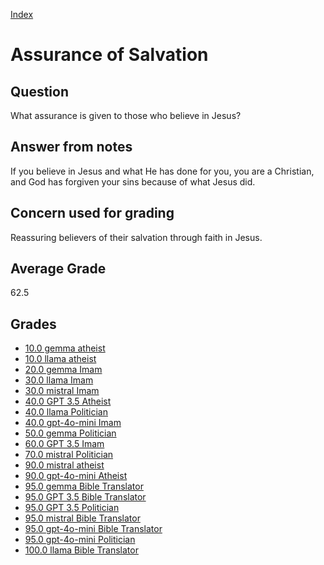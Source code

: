 
[Index](../index.md)
# Assurance of Salvation
## Question
What assurance is given to those who believe in Jesus?

## Answer from notes
If you believe in Jesus and what He has done for you, you are a Christian, and God has forgiven your sins because of what Jesus did.

## Concern used for grading
Reassuring believers of their salvation through faith in Jesus.

## Average Grade
62.5

## Grades
 * [10.0 gemma atheist](../answers/gemma_atheist/Assurance_of_Salvation.md)
 * [10.0 llama atheist](../answers/llama_atheist/Assurance_of_Salvation.md)
 * [20.0 gemma Imam](../answers/gemma_Imam/Assurance_of_Salvation.md)
 * [30.0 llama Imam](../answers/llama_Imam/Assurance_of_Salvation.md)
 * [30.0 mistral Imam](../answers/mistral_Imam/Assurance_of_Salvation.md)
 * [40.0 GPT 3.5 Atheist](../answers/GPT_3.5_Atheist/Assurance_of_Salvation.md)
 * [40.0 llama Politician](../answers/llama_Politician/Assurance_of_Salvation.md)
 * [40.0 gpt-4o-mini Imam](../answers/gpt-4o-mini_Imam/Assurance_of_Salvation.md)
 * [50.0 gemma Politician](../answers/gemma_Politician/Assurance_of_Salvation.md)
 * [60.0 GPT 3.5 Imam](../answers/GPT_3.5_Imam/Assurance_of_Salvation.md)
 * [70.0 mistral Politician](../answers/mistral_Politician/Assurance_of_Salvation.md)
 * [90.0 mistral atheist](../answers/mistral_atheist/Assurance_of_Salvation.md)
 * [90.0 gpt-4o-mini Atheist](../answers/gpt-4o-mini_Atheist/Assurance_of_Salvation.md)
 * [95.0 gemma Bible Translator](../answers/gemma_Bible_Translator/Assurance_of_Salvation.md)
 * [95.0 GPT 3.5 Bible Translator](../answers/GPT_3.5_Bible_Translator/Assurance_of_Salvation.md)
 * [95.0 GPT 3.5 Politician](../answers/GPT_3.5_Politician/Assurance_of_Salvation.md)
 * [95.0 mistral Bible Translator](../answers/mistral_Bible_Translator/Assurance_of_Salvation.md)
 * [95.0 gpt-4o-mini Bible Translator](../answers/gpt-4o-mini_Bible_Translator/Assurance_of_Salvation.md)
 * [95.0 gpt-4o-mini Politician](../answers/gpt-4o-mini_Politician/Assurance_of_Salvation.md)
 * [100.0 llama Bible Translator](../answers/llama_Bible_Translator/Assurance_of_Salvation.md)

